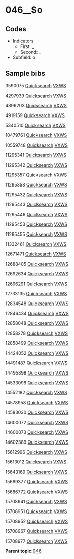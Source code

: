 # 046\_\_$o

## Codes

-   Indicators
    -   First: \_
    -   Second: \_
-   Subfield: o

## Sample bibs

3590075 [Quicksearch](https://search.library.yale.edu/catalog/3590075) [VXWS](http://prodorbis.library.yale.edu:7014/vxws/GetHoldingsService?bibId=3590075)

4297939 [Quicksearch](https://search.library.yale.edu/catalog/4297939) [VXWS](http://prodorbis.library.yale.edu:7014/vxws/GetHoldingsService?bibId=4297939)

4899203 [Quicksearch](https://search.library.yale.edu/catalog/4899203) [VXWS](http://prodorbis.library.yale.edu:7014/vxws/GetHoldingsService?bibId=4899203)

4919159 [Quicksearch](https://search.library.yale.edu/catalog/4919159) [VXWS](http://prodorbis.library.yale.edu:7014/vxws/GetHoldingsService?bibId=4919159)

5340510 [Quicksearch](https://search.library.yale.edu/catalog/5340510) [VXWS](http://prodorbis.library.yale.edu:7014/vxws/GetHoldingsService?bibId=5340510)

10479761 [Quicksearch](https://search.library.yale.edu/catalog/10479761) [VXWS](http://prodorbis.library.yale.edu:7014/vxws/GetHoldingsService?bibId=10479761)

10559748 [Quicksearch](https://search.library.yale.edu/catalog/10559748) [VXWS](http://prodorbis.library.yale.edu:7014/vxws/GetHoldingsService?bibId=10559748)

11295341 [Quicksearch](https://search.library.yale.edu/catalog/11295341) [VXWS](http://prodorbis.library.yale.edu:7014/vxws/GetHoldingsService?bibId=11295341)

11295342 [Quicksearch](https://search.library.yale.edu/catalog/11295342) [VXWS](http://prodorbis.library.yale.edu:7014/vxws/GetHoldingsService?bibId=11295342)

11295357 [Quicksearch](https://search.library.yale.edu/catalog/11295357) [VXWS](http://prodorbis.library.yale.edu:7014/vxws/GetHoldingsService?bibId=11295357)

11295358 [Quicksearch](https://search.library.yale.edu/catalog/11295358) [VXWS](http://prodorbis.library.yale.edu:7014/vxws/GetHoldingsService?bibId=11295358)

11295432 [Quicksearch](https://search.library.yale.edu/catalog/11295432) [VXWS](http://prodorbis.library.yale.edu:7014/vxws/GetHoldingsService?bibId=11295432)

11295443 [Quicksearch](https://search.library.yale.edu/catalog/11295443) [VXWS](http://prodorbis.library.yale.edu:7014/vxws/GetHoldingsService?bibId=11295443)

11295446 [Quicksearch](https://search.library.yale.edu/catalog/11295446) [VXWS](http://prodorbis.library.yale.edu:7014/vxws/GetHoldingsService?bibId=11295446)

11295453 [Quicksearch](https://search.library.yale.edu/catalog/11295453) [VXWS](http://prodorbis.library.yale.edu:7014/vxws/GetHoldingsService?bibId=11295453)

11295455 [Quicksearch](https://search.library.yale.edu/catalog/11295455) [VXWS](http://prodorbis.library.yale.edu:7014/vxws/GetHoldingsService?bibId=11295455)

11332461 [Quicksearch](https://search.library.yale.edu/catalog/11332461) [VXWS](http://prodorbis.library.yale.edu:7014/vxws/GetHoldingsService?bibId=11332461)

12671471 [Quicksearch](https://search.library.yale.edu/catalog/12671471) [VXWS](http://prodorbis.library.yale.edu:7014/vxws/GetHoldingsService?bibId=12671471)

12688405 [Quicksearch](https://search.library.yale.edu/catalog/12688405) [VXWS](http://prodorbis.library.yale.edu:7014/vxws/GetHoldingsService?bibId=12688405)

12692634 [Quicksearch](https://search.library.yale.edu/catalog/12692634) [VXWS](http://prodorbis.library.yale.edu:7014/vxws/GetHoldingsService?bibId=12692634)

12696291 [Quicksearch](https://search.library.yale.edu/catalog/12696291) [VXWS](http://prodorbis.library.yale.edu:7014/vxws/GetHoldingsService?bibId=12696291)

12733135 [Quicksearch](https://search.library.yale.edu/catalog/12733135) [VXWS](http://prodorbis.library.yale.edu:7014/vxws/GetHoldingsService?bibId=12733135)

12834548 [Quicksearch](https://search.library.yale.edu/catalog/12834548) [VXWS](http://prodorbis.library.yale.edu:7014/vxws/GetHoldingsService?bibId=12834548)

12846434 [Quicksearch](https://search.library.yale.edu/catalog/12846434) [VXWS](http://prodorbis.library.yale.edu:7014/vxws/GetHoldingsService?bibId=12846434)

12858048 [Quicksearch](https://search.library.yale.edu/catalog/12858048) [VXWS](http://prodorbis.library.yale.edu:7014/vxws/GetHoldingsService?bibId=12858048)

12858278 [Quicksearch](https://search.library.yale.edu/catalog/12858278) [VXWS](http://prodorbis.library.yale.edu:7014/vxws/GetHoldingsService?bibId=12858278)

12858499 [Quicksearch](https://search.library.yale.edu/catalog/12858499) [VXWS](http://prodorbis.library.yale.edu:7014/vxws/GetHoldingsService?bibId=12858499)

14424052 [Quicksearch](https://search.library.yale.edu/catalog/14424052) [VXWS](http://prodorbis.library.yale.edu:7014/vxws/GetHoldingsService?bibId=14424052)

14491487 [Quicksearch](https://search.library.yale.edu/catalog/14491487) [VXWS](http://prodorbis.library.yale.edu:7014/vxws/GetHoldingsService?bibId=14491487)

14495898 [Quicksearch](https://search.library.yale.edu/catalog/14495898) [VXWS](http://prodorbis.library.yale.edu:7014/vxws/GetHoldingsService?bibId=14495898)

14533098 [Quicksearch](https://search.library.yale.edu/catalog/14533098) [VXWS](http://prodorbis.library.yale.edu:7014/vxws/GetHoldingsService?bibId=14533098)

14552182 [Quicksearch](https://search.library.yale.edu/catalog/14552182) [VXWS](http://prodorbis.library.yale.edu:7014/vxws/GetHoldingsService?bibId=14552182)

14578958 [Quicksearch](https://search.library.yale.edu/catalog/14578958) [VXWS](http://prodorbis.library.yale.edu:7014/vxws/GetHoldingsService?bibId=14578958)

14583030 [Quicksearch](https://search.library.yale.edu/catalog/14583030) [VXWS](http://prodorbis.library.yale.edu:7014/vxws/GetHoldingsService?bibId=14583030)

14600072 [Quicksearch](https://search.library.yale.edu/catalog/14600072) [VXWS](http://prodorbis.library.yale.edu:7014/vxws/GetHoldingsService?bibId=14600072)

14600073 [Quicksearch](https://search.library.yale.edu/catalog/14600073) [VXWS](http://prodorbis.library.yale.edu:7014/vxws/GetHoldingsService?bibId=14600073)

14602389 [Quicksearch](https://search.library.yale.edu/catalog/14602389) [VXWS](http://prodorbis.library.yale.edu:7014/vxws/GetHoldingsService?bibId=14602389)

15612996 [Quicksearch](https://search.library.yale.edu/catalog/15612996) [VXWS](http://prodorbis.library.yale.edu:7014/vxws/GetHoldingsService?bibId=15612996)

15613012 [Quicksearch](https://search.library.yale.edu/catalog/15613012) [VXWS](http://prodorbis.library.yale.edu:7014/vxws/GetHoldingsService?bibId=15613012)

15643169 [Quicksearch](https://search.library.yale.edu/catalog/15643169) [VXWS](http://prodorbis.library.yale.edu:7014/vxws/GetHoldingsService?bibId=15643169)

15669377 [Quicksearch](https://search.library.yale.edu/catalog/15669377) [VXWS](http://prodorbis.library.yale.edu:7014/vxws/GetHoldingsService?bibId=15669377)

15686772 [Quicksearch](https://search.library.yale.edu/catalog/15686772) [VXWS](http://prodorbis.library.yale.edu:7014/vxws/GetHoldingsService?bibId=15686772)

15708941 [Quicksearch](https://search.library.yale.edu/catalog/15708941) [VXWS](http://prodorbis.library.yale.edu:7014/vxws/GetHoldingsService?bibId=15708941)

15708951 [Quicksearch](https://search.library.yale.edu/catalog/15708951) [VXWS](http://prodorbis.library.yale.edu:7014/vxws/GetHoldingsService?bibId=15708951)

15708952 [Quicksearch](https://search.library.yale.edu/catalog/15708952) [VXWS](http://prodorbis.library.yale.edu:7014/vxws/GetHoldingsService?bibId=15708952)

15708967 [Quicksearch](https://search.library.yale.edu/catalog/15708967) [VXWS](http://prodorbis.library.yale.edu:7014/vxws/GetHoldingsService?bibId=15708967)

15708977 [Quicksearch](https://search.library.yale.edu/catalog/15708977) [VXWS](http://prodorbis.library.yale.edu:7014/vxws/GetHoldingsService?bibId=15708977)

**Parent topic:**[046](../../tags/046/046.md)

